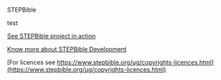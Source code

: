 STEPBible

test

[See STEPBible project in action](https://www.stepbible.org)

[Know more about STEPBible Development](https://stepweb.atlassian.net/wiki/spaces/TYNSTEP/pages)

[For licences see https://www.stepbible.org/ug/copyrights-licences.html](https://www.stepbible.org/ug/copyrights-licences.html)


